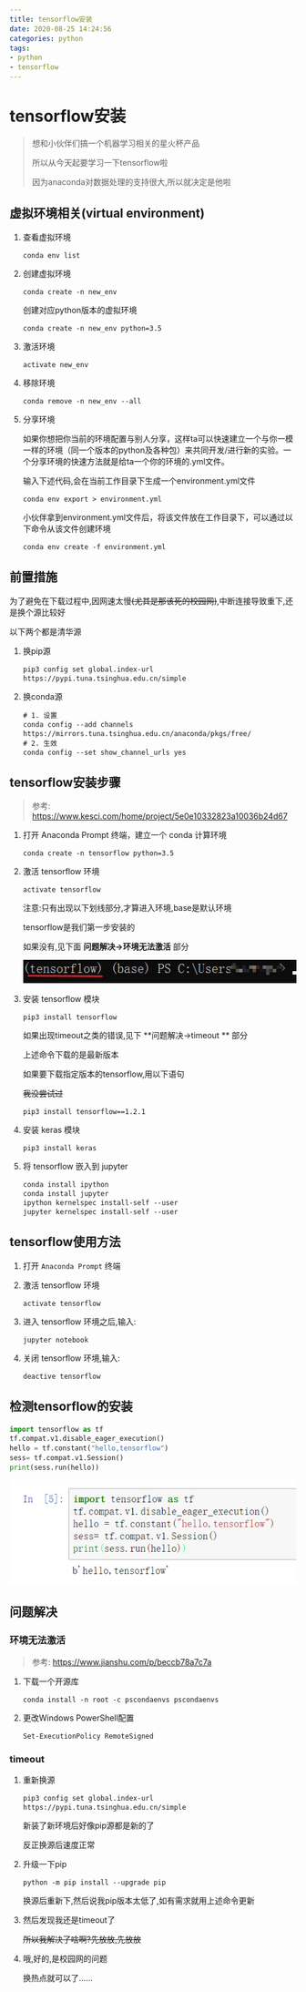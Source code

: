 ```yaml
---
title: tensorflow安装
date: 2020-08-25 14:24:56
categories: python
tags: 
- python
- tensorflow
---
```


# tensorflow安装



> 想和小伙伴们搞一个机器学习相关的星火杯产品
>
> 所以从今天起要学习一下tensorflow啦
>
> 因为anaconda对数据处理的支持很大,所以就决定是他啦



## 虚拟环境相关(virtual environment)

1. 查看虚拟环境

   ```
   conda env list
   ```

2. 创建虚拟环境

   ```
   conda create -n new_env
   ```

   创建对应python版本的虚拟环境

   ```
   conda create -n new_env python=3.5
   ```

3. 激活环境

   ```
   activate new_env
   ```

4. 移除环境

   ```
   conda remove -n new_env --all
   ```

5. 分享环境

   如果你想把你当前的环境配置与别人分享，这样ta可以快速建立一个与你一模一样的环境（同一个版本的python及各种包）来共同开发/进行新的实验。一个分享环境的快速方法就是给ta一个你的环境的.yml文件。

   输入下述代码,会在当前工作目录下生成一个environment.yml文件

   ```
   conda env export > environment.yml
   ```

   小伙伴拿到environment.yml文件后，将该文件放在工作目录下，可以通过以下命令从该文件创建环境

   ```
   conda env create -f environment.yml
   ```

   

## 前置措施

为了避免在下载过程中,因网速太慢~~(尤其是那该死的校园网)~~,中断连接导致重下,还是换个源比较好

以下两个都是清华源

1. 换pip源

   ```
   pip3 config set global.index-url https://pypi.tuna.tsinghua.edu.cn/simple
   ```

2. 换conda源

   ```
   # 1. 设置
   conda config --add channels https://mirrors.tuna.tsinghua.edu.cn/anaconda/pkgs/free/
   # 2. 生效
   conda config --set show_channel_urls yes
   ```



## tensorflow安装步骤

> 参考: https://www.kesci.com/home/project/5e0e10332823a10036b24d67

1. 打开 Anaconda Prompt 终端，建立一个 conda 计算环境

   ```
   conda create -n tensorflow python=3.5
   ```

2. 激活 tensorflow 环境

   ```
   activate tensorflow
   ```

   注意:只有出现以下划线部分,才算进入环境,base是默认环境

   tensorflow是我们第一步安装的

   如果没有,见下面 **问题解决->环境无法激活** 部分

   ![image-20200825112438072](image-20200825112438072.png)

3. 安装 tensorflow 模块

   ```
   pip3 install tensorflow
   ```

   如果出现timeout之类的错误,见下 **问题解决->timeout ** 部分

   上述命令下载的是最新版本

   如果要下载指定版本的tensorflow,用以下语句

   ~~我没尝试过~~

   ```
   pip3 install tensorflow==1.2.1
   ```

4. 安装 keras 模块

   ```
   pip3 install keras
   ```

5. 将 tensorflow 嵌入到 jupyter

   ```
   conda install ipython
   conda install jupyter
   ipython kernelspec install-self --user
   jupyter kernelspec install-self --user
   ```



## tensorflow使用方法

1. 打开 `Anaconda Prompt` 终端

2. 激活 tensorflow 环境

   ```
   activate tensorflow
   ```

3. 进入 tensorflow 环境之后,输入:

   ```
   jupyter notebook
   ```

4. 关闭 tensorflow 环境,输入:

   ```
   deactive tensorflow
   ```



## 检测tensorflow的安装

```python
import tensorflow as tf
tf.compat.v1.disable_eager_execution()
hello = tf.constant("hello,tensorflow")
sess= tf.compat.v1.Session()
print(sess.run(hello))
```

![image-20200825115632962](image-20200825115632962.png)



## 问题解决

### 环境无法激活

> 参考: https://www.jianshu.com/p/beccb78a7c7a

1. 下载一个开源库

   ```
   conda install -n root -c pscondaenvs pscondaenvs
   ```

2. 更改Windows PowerShell配置

   ```
   Set-ExecutionPolicy RemoteSigned
   ```

   

### timeout

1. 重新换源

   ```
   pip3 config set global.index-url https://pypi.tuna.tsinghua.edu.cn/simple
   ```

   新装了新环境后好像pip源都是新的了

   反正换源后速度正常

2. 升级一下pip

   ```
   python -m pip install --upgrade pip
   ```

   换源后重新下,然后说我pip版本太低了,如有需求就用上述命令更新

3. 然后发现我还是timeout了

   ~~所以我解决了啥啊?先放放,先放放~~

4. 哦,好的,是校园网的问题

   换热点就可以了......